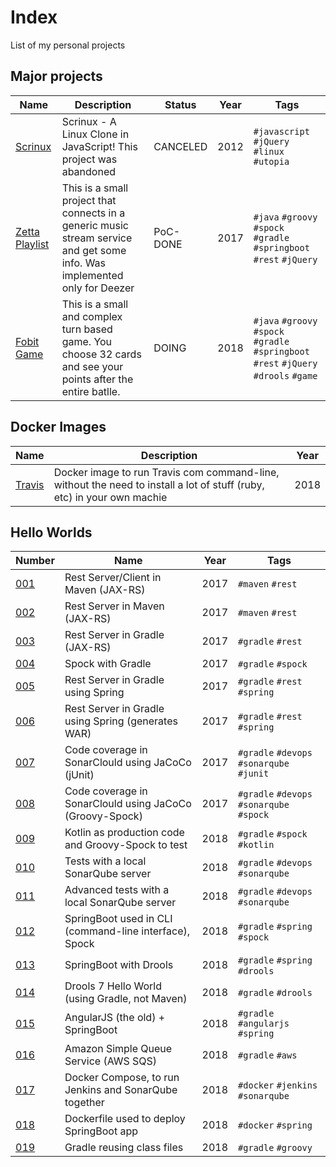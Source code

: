 # Index
List of my personal projects

## Major projects

| Name                                                          | Description                                                                                                                   | Status    | Year      | Tags                                                                                      |
| ---                                                           | ---                                                                                                                           | ---       | ---       | ---                                                                                       |
| [Scrinux](https://github.com/topera/scrinux)                  | Scrinux - A Linux Clone in JavaScript! This project was abandoned                                                             | CANCELED  | 2012      | `#javascript` `#jQuery` `#linux` `#utopia`                                                |
| [Zetta Playlist](https://github.com/topera/zetta-playlist)    | This is a small project that connects in a generic music stream service and get some info. Was implemented only for Deezer    | PoC-DONE  | 2017      | `#java` `#groovy` `#spock` `#gradle` `#springboot` `#rest` `#jQuery`                      |
| [Fobit Game](https://github.com/topera/fobit)                 | This is a small and complex turn based game. You choose 32 cards and see your points after the entire batlle.                 | DOING     | 2018      | `#java` `#groovy` `#spock` `#gradle` `#springboot` `#rest` `#jQuery` `#drools` `#game`    |

## Docker Images

| Name                                              | Description                                                                                                               | Year |
| ---                                               | ---                                                                                                                       | ---  |
| [Travis](https://github.com/topera/docker-travis) | Docker image to run Travis com command-line, without the need to install a lot of stuff (ruby, etc) in your own machie    | 2018 |


## Hello Worlds

| Number                                                                | Name                                                     | Year  | Tags                                      |
| ---                                                                   | ---                                                      | ---   | ---                                       |
| [001](https://github.com/topera/maven-rest-client-server-jaxrs)       | Rest Server/Client in Maven (JAX-RS)                     | 2017  | `#maven` `#rest`                          |
| [002](https://github.com/topera/maven-rest-server-jaxrs)              | Rest Server in Maven (JAX-RS)                            | 2017  | `#maven` `#rest`                          |
| [003](https://github.com/topera/gradle-rest-server-jaxrs)             | Rest Server in Gradle (JAX-RS)                           | 2017  | `#gradle` `#rest`                         |
| [004](https://github.com/topera/gradle-spock)                         | Spock with Gradle                                        | 2017  | `#gradle` `#spock`                        |
| [005](https://github.com/topera/gradle-rest-server-spring)            | Rest Server in Gradle using Spring                       | 2017  | `#gradle` `#rest` `#spring`               |
| [006](https://github.com/topera/gradle-rest-server-spring-war)        | Rest Server in Gradle using Spring (generates WAR)       | 2017  | `#gradle` `#rest` `#spring`               |
| [007](https://github.com/topera/gradle-jacoco-sonar)                  | Code coverage in SonarClould using JaCoCo (jUnit)        | 2017  | `#gradle` `#devops` `#sonarqube` `#junit` |
| [008](https://github.com/topera/gradle-jacoco-sonar-spock)            | Code coverage in SonarClould using JaCoCo (Groovy-Spock) | 2017  | `#gradle` `#devops` `#sonarqube` `#spock` |
| [009](https://github.com/topera/gradle-spock-kotlin)                  | Kotlin as production code and Groovy-Spock to test       | 2018  | `#gradle` `#spock` `#kotlin`              |
| [010](https://github.com/topera/gradle-sonar-local)                   | Tests with a local SonarQube server                      | 2018  | `#gradle` `#devops` `#sonarqube`          |
| [011](https://github.com/topera/gradle-sonar-local-advanced)          | Advanced tests with a local SonarQube server             | 2018  | `#gradle` `#devops` `#sonarqube`          |
| [012](https://github.com/topera/gradle-springboot-cli)                | SpringBoot used in CLI (command-line interface), Spock   | 2018  | `#gradle` `#spring` `#spock`              |
| [013](https://github.com/topera/gradle-drools-spring)                 | SpringBoot with Drools                                   | 2018  | `#gradle` `#spring` `#drools`             |
| [014](https://github.com/topera/gradle-drools)                        | Drools 7 Hello World (using Gradle, not Maven)           | 2018  | `#gradle` `#drools`                       |
| [015](https://github.com/topera/gradle-springboot-angularjs)          | AngularJS (the old) + SpringBoot                         | 2018  | `#gradle` `#angularjs` `#spring`          |
| [016](https://github.com/topera/gradle-aws-sqs)                       | Amazon Simple Queue Service (AWS SQS)                    | 2018  | `#gradle` `#aws`                          |
| [017](https://github.com/topera/docker-compose)                       | Docker Compose, to run Jenkins and SonarQube together    | 2018  | `#docker` `#jenkins` `#sonarqube`         |
| [018](https://github.com/topera/dockerfile-for-springboot)            | Dockerfile used to deploy SpringBoot app                 | 2018  | `#docker` `#spring`                       |
| [019](https://github.com/topera/gradle-reusing-code)                  | Gradle reusing class files                               | 2018  | `#gradle` `#groovy`                       |

